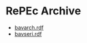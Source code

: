 <html lang="en">
<head>
    <meta charset="UTF-8">
    <title>RePEc Archive Index</title>
</head>
<body>
    <h1>RePEc Archive</h1>
    <ul>
        <li><a href="wpaper/bavarch.rdf">bavarch.rdf</a></li>
        <li><a href="wpaper/bavseri.rdf">bavseri.rdf</a></li>
        <!-- Weitere Links zu Ihren .rdf Dateien hier -->
    </ul>
</body>
</html>
